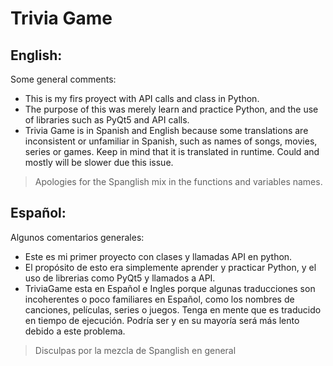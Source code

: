 # Trivia Game

## English:

Some general comments:

* This is my firs proyect with API calls and class in Python.
* The purpose of this was merely learn and practice Python, and the use of libraries such as PyQt5 and API calls.
* Trivia Game is in Spanish and English because some translations are inconsistent or unfamiliar in Spanish, such as names of songs, movies, series or games. Keep in mind that it is translated in runtime. Could and mostly will be slower due this issue.

> Apologies for the Spanglish mix in the functions and variables names.

## Español:

Algunos comentarios generales:

* Este es mi primer proyecto con clases y llamadas API en python.
* El propósito de esto era simplemente aprender y practicar Python, y el uso de librerias como PyQt5 y llamados a API.
* TriviaGame esta en Español e Ingles porque algunas traducciones son incoherentes o poco familiares en Español, como los nombres de canciones, películas, series o juegos. Tenga en mente que es traducido en tiempo de ejecución. Podría ser y en su mayoría será más lento debido a este problema.

> Disculpas por la mezcla de Spanglish en general
